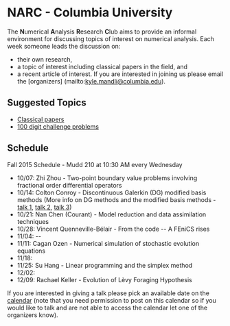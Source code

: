 # NARC - Columbia University

The **N**umerical **A**nalysis **R**esearch **C**lub aims to provide an informal
environment for discussing topics of interest on numerical analysis.  Each week
someone leads the discussion on:
 - their own research,
 - a topic of interest including classical papers in the field, and
 - a recent article of interest.
If you are interested in joining us please email the [organizers]
(mailto:kyle.mandli@columbia.edu).

## Suggested Topics

 - [Classical papers](./classic_papers.html)
 - [100 digit challenge problems](http://epubs.siam.org/doi/book/10.1137/1.9780898717969)

## Schedule

Fall 2015 Schedule - Mudd 210 at 10:30 AM every Wednesday

  - 10/07:  Zhi Zhou - Two-point boundary value problems involving fractional order differential operators 
  - 10/14:  Colton Conroy - Discontinuous Galerkin (DG) modified basis methods 
    (More info on DG methods and the modified basis methods - 
    [talk 1](talks/DG_Talk_1.pdf), [talk 2](talks/DG_Talk_2.pdf), 
    [talk 3](talks/DG_Talk_3.pdf))
  - 10/21:  Nan Chen (Courant) - Model reduction and data assimilation techniques
  - 10/28:  Vincent Quenneville-Bélair - From the code -- A FEniCS rises
  - 11/04:  --
  - 11/11:  Cagan Ozen - Numerical simulation of stochastic evolution equations
  - 11/18:  
  - 11/25:  Su Hang - Linear programming and the simplex method
  - 12/02:  
  - 12/09:  Rachael Keller - Evolution of L&egrave;vy Foraging Hypothesis

If you are interested in giving a talk please pick an available date on the 
[calendar](https://docs.google.com/a/columbia.edu/spreadsheets/d/1Cr-VG28HsSqJj69Wy_mFbq12PJG9W_6j8qAKEAhsDRc/edit?usp=sharing) (note that you need permission to post on this calendar so if you
would like to talk and are not able to access the calendar let one of the
organizers know).
